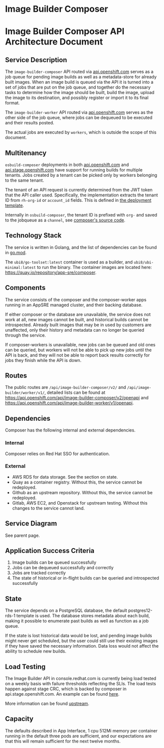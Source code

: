 # Image Builder Composer
# Image Builder Composer API Architecture Document

## Service Description
The `image-builder-composer` API routed via [api.openshift.com](https://api.openshift.com/) serves as a
job queue for pending image builds as well as a metadata-store for already built images. When an image
build is queued via the API it is turned into a set of jobs that are put on the job queue, and together
do the necessary tasks to determine how the image should be built, build the image, upload the image to
its destination, and possibly register or import it to its final format.

The `image-builder-worker` API routed via [api.openshift.com](https://api.openshift.com/) serves as the
other side of the job queue, where jobs can be dequeued to be executed and their results posted.

The actual jobs are executed by `workers`, which is outside the scope of this document.

## Multitenancy

`osbuild-composer` deployments in both [api.openshift.com](https://api.openshift.com/) and [api.stage.openshift.com](https://api.stage.openshift.com/) have support for running builds for multiple tenants. Jobs created by a tenant can be picked only by workers belonging to the same tenant.

The tenant of an API request is currently determined from the JWT token that the API caller used. Specifically, the implementation extracts the tenant ID from `rh-org-id` or `account_id` fields. This is defined in [the deployment template](https://github.com/osbuild/osbuild-composer/blob/de72b36dddfc703d76d79479dde7b92f0a78e924/templates/composer.yml#L261).

Internally in `osbuild-composer`, the tenant ID is prefixed with `org-` and saved to the jobqueue as a `channel`, see [composer's source code](https://github.com/osbuild/osbuild-composer/blob/de72b36dddfc703d76d79479dde7b92f0a78e924/pkg/jobqueue/jobqueue.go#L35).

## Technology Stack
The service is written in Golang, and the list of dependencies can be found in
[go.mod](https://github.com/osbuild/osbuild-composer/blob/main/go.mod).

The `ubi8/go-toolset:latest` container is used as a builder, and `ubi8/ubi-minimal:latest` to run the
binary. The container images are located here: https://quay.io/repository/app-sre/composer.

## Components
The service consists of the composer and the composer-worker apps running in an AppSRE managed cluster,
and their backing database.

If either composer or the database are unavailable, the service does not work at all, new images
cannot be built, and historical builds cannot be introspected. Already built images that may be in
used by customers are unaffected, only their history and metadata can no longer be queried through
the service.

If composer-workers is unavailable, new jobs can be queued and old ones can be queried, but workers
will not be able to pick up new jobs until the API is back, and they will not be able to report back
results correctly for jobs they finish while the API is down.

## Routes
The public routes are `/api/image-builder-composer/v2/` and `/api/image-builder/worker/v1/`, detailed
lists can be found at https://api.openshift.com/api/image-builder-composer/v2/openapi and
https://api.openshift.com/api/image-builder-worker/v1/openapi.

## Dependencies
Composer has the following internal and external dependencies.

### Internal
Composer relies on Red Hat SSO for authentication.

### External
 - AWS RDS for data storage. See the section on state.
 - Quay as a container registry. Without this, the service cannot be redeployed.
 - Github as an upstream repository. Without this, the service cannot be redeployed.
 - Gitlab, AWS EC2, and Openstack for upstream testing. Without this changes to the service cannot land.


## Service Diagram
See parent page.

## Application Success Criteria
1. Image builds can be queued successfully
2. Jobs can be dequeued successfully and correctly
3. Jobs are tracked correctly
3. The state of historical or in-flight builds can be queried and introspected successfully

## State
The service depends on a PostgreSQL database, the default postgres12-rds-1 template is used. The
database stores metadata about each build, making it possible to enumerate past builds as well as
function as a job queue.

If the state is lost historical data would be lost, and pending image builds might never get scheduled,
but the user could still use their existing images if they have saved the necessary information. Data
loss would not affect the ability to schedule new builds.

## Load Testing

The Image Builder API in console.redhat.com is currently being load tested on a weekly basis with failure
thresholds reflecting the SLIs. The load tests happen against stage CRC, which is backed by composer in
api.stage.openshift.com. An example can be found [here](https://gitlab.com/osbuild/ci/image-builder/-/jobs/1723976612).

More information can be found [upstream](https://github.com/osbuild/image-builder/blob/main/test/README.md).

## Capacity

The defaults described in App Interface, 1 cpu 512Mi memory per container running in the default three pods are sufficient, and our expectations
are that this will remain sufficient for the next twelve months.
